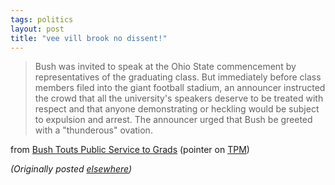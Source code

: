 ```yaml
---
tags: politics
layout: post
title: "vee vill brook no dissent!"
---
```




<blockquote>Bush was invited to speak at the Ohio State commencement by representatives of the graduating class. But immediately before class members filed into the giant football stadium, an announcer instructed the crowd that all the university's speakers deserve to be treated with respect and that anyone demonstrating or heckling would be subject to expulsion and arrest. The announcer urged that Bush be greeted with a "thunderous" ovation. </blockquote>

from <a href="http://www.washingtonpost.com/wp-dyn/articles/A50777-2002Jun14.html">Bush Touts Public Service to Grads</a> (pointer on <a href="http://www.talkingpointsmemo.com/">TPM</a>)




<p><em>(Originally posted <a href="http://use.perl.org/~lachoy/journal/5667">elsewhere</a>)</em></p>


